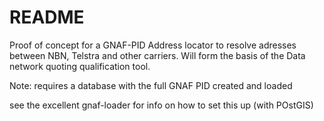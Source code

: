 # README

Proof of concept for a GNAF-PID Address locator to resolve adresses between NBN, Telstra and other carriers.  Will form the basis of the Data network quoting qualification tool.

Note: requires a database with the full GNAF PID created and loaded

see the excellent gnaf-loader for info on how to set this up (with POstGIS)
